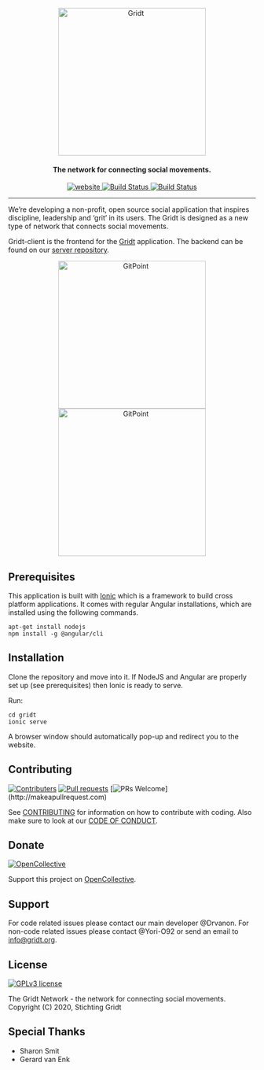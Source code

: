 <p align="center">
  <a href="https://www.gridt.org">
    <img alt="Gridt" title="Gridt" src="https://app.gridt.org/assets/gridt_logo.png" width="300">
  </a>
</p>
<h4 align="center">The network for connecting social movements.</h4>
<p align="center">
  <a href="https://app.gridt.org">
    <img src="https://img.shields.io/website?url=https%3A%2F%2Fapp.gridt.org" alt="website">
  </a>
  <a href="https://github.com/GridtNetwork/gridt-client/actions?query=workflow%3ACI">
    <img src="https://github.com/GridtNetwork/gridt-client/workflows/CI/badge.svg?branch=main" alt="Build Status">
  </a>
  <a href="https://github.com/GridtNetwork/gridt-client/actions?query=workflow%3ACI">
    <img src="https://img.shields.io/github/last-commit/GridtNetwork/gridt-client" alt="Build Status">
  </a>
</p>

---

We’re developing a non-profit, open source social application that inspires discipline, leadership and ‘grit’ in its users. The Gridt is designed as a new type of network that connects social movements.

Gridt-client is the frontend for the [Gridt](https://gridt.org) application. The backend can be found on our [server repository](https://github.com/GridtNetwork/gridt-server).

<p align="center">
  <img alt="GitPoint" title="GitPoint" src="https://gridtorg.files.wordpress.com/2018/12/HIW_4-1.jpg" width="300">
  <img alt="GitPoint" title="GitPoint" src="https://gridtorg.files.wordpress.com/2018/12/HIW_2-1.jpg" width="300">
</p>

## Prerequisites
This application is built with [Ionic](https://ionicframework.com/) which is a framework to build cross platform applications. It comes with regular Angular installations, which are installed using the following commands.

```
apt-get install nodejs
npm install -g @angular/cli
```

## Installation
Clone the repository and move into it. If NodeJS and Angular are properly set up (see prerequisites) then Ionic is ready to serve.

Run:
```
cd gridt
ionic serve
```

A browser window should automatically pop-up and redirect you to the website.

## Contributing
[![Contributers](https://img.shields.io/github/contributors/GridtNetwork/gridt-client)](https://github.com/GridtNetwork/gridt-client/graphs/contributors)
[![Pull requests](https://img.shields.io/github/issues-pr/GridtNetwork/gridt-client)](https://github.com/GridtNetwork/gridt-client/pulls)
[![PRs Welcome](https://img.shields.io/badge/PRs-welcome-brightgreen.svg?)](http://makeapullrequest.com)

See [CONTRIBUTING](./CONTRIBUTING.md) for information on how to contribute with coding. Also make sure to look at our [CODE OF CONDUCT](./CODE_OF_CONDUCT.md).


## Donate
[![OpenCollective](https://img.shields.io/opencollective/all/gridt)](https://opencollective.com/gridt)

Support this project on [OpenCollective](https://opencollective.com/gridt).

## Support
For code related issues please contact our main developer @Drvanon. For non-code related issues please contact @Yori-O92 or send an email to info@gridt.org.

## License
[![GPLv3 license](https://img.shields.io/badge/License-GPLv3-blue.svg)](http://perso.crans.org/besson/LICENSE.html)

The Gridt Network - the network for connecting social movements. Copyright (C) 2020, Stichting Gridt

## Special Thanks
- Sharon Smit
- Gerard van Enk
